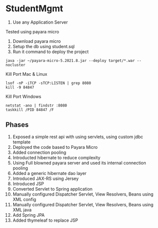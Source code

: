 # StudentMgmt

1. Use any Application Server

Tested using payara micro

1. Download payara micro
2. Setup the db using student.sql
3. Run it
command to deploy the project
```
java -jar ~/payara-micro-5.2021.8.jar --deploy target/*.war --nocluster
```
Kill Port Mac & Linux
```
lsof -nP -iTCP -sTCP:LISTEN | grep 8080                                
kill -9 84847   
```

Kill Port Windows
```
netstat -ano | findstr :8080
taskkill /PID 84847 /F
```

## Phases

1. Exposed a simple rest api with using servlets, using custom jdbc template
2. Deployed the code based to Payara Micro
3. Added connection pooling
4. Introducted hibernate to reduce complexity
5. Using Full blowned payara server and used its internal connection pooling
6. Added a generic hibernate dao layer
7. Introduced JAX-RS using Jersey
8. Introduced JSP
9. Converted Servlet to Spring application
10. Manually configured Dispatcher Servlet, View Resolvers, Beans using XML config
11. Manually configured Dispatcher Servlet, View Resolvers, Beans using XML java
12. Add Spring JPA
13. Added thymeleaf to replace JSP
